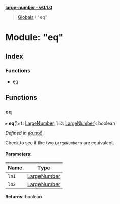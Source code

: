 **[large-number - v0.1.0](../README.md)**

> [Globals](../globals.md) / "eq"

# Module: "eq"

## Index

### Functions

* [eq](_eq_.md#eq)

## Functions

### eq

▸ **eq**(`ln1`: [LargeNumber](../interfaces/_types_.largenumber.md), `ln2`: [LargeNumber](../interfaces/_types_.largenumber.md)): boolean

*Defined in [eq.ts:6](https://github.com/zimmed/large-number/blob/a666e8f/src/eq.ts#L6)*

Check to see if the two `LargeNumbers` are equivalent.

#### Parameters:

Name | Type |
------ | ------ |
`ln1` | [LargeNumber](../interfaces/_types_.largenumber.md) |
`ln2` | [LargeNumber](../interfaces/_types_.largenumber.md) |

**Returns:** boolean
